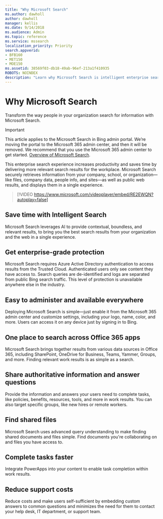 ```yaml
---
title: "Why Microsoft Search"
ms.author: dawholl
author: dawholl
manager: kellis
ms.date: 9/14/2018
ms.audience: Admin
ms.topic: reference
ms.service: mssearch
localization_priority: Priority
search.appverid:
- BFB160
- MET150
- MOE150
ms.assetid: 38569f03-db18-49ab-96ef-213a1f410935
ROBOTS: NOINDEX
description: "Learn why Microsoft Search is intelligent enterprise search for the modern workplace."
---
```


# Why Microsoft Search

Transform the way people in your organization search for information with Microsoft Search. 

> [!IMPORTANT]
> This article applies to the Microsoft Search in Bing admin portal. We’re moving the portal to the Microsoft 365 admin center, and then it will be removed. We recommend that you use the Microsoft 365 admin center to get started. [Overview of Microsoft Search](overview-microsoft-search.md).
  
This enterprise search experience increases productivity and saves time by delivering more relevant search results for the workplace. Microsoft Search securely retrieves information from your company, school, or organization—like files, company data, people info, and sites—as well as public web results, and displays them in a single experience.

> [!VIDEO https://www.microsoft.com/videoplayer/embed/RE2EWQN?autoplay=false]
  
## Save time with Intelligent Search

Microsoft Search leverages AI to provide contextual, boundless, and relevant results, to bring you the best search results from your organization and the web in a single experience.
  
## Get enterprise-grade protection

Microsoft Search requires Azure Active Directory authentication to access results from the Trusted Cloud. Authenticated users only see content they have access to. Search queries are de-identified and logs are separated from public Bing search traffic. This level of protection is unavailable anywhere else in the industry.
  
## Easy to administer and available everywhere

Deploying Microsoft Search is simple—just enable it from the Microsoft 365 admin center and customize settings, including your logo, name, color, and more. Users can access it on any device just by signing in to Bing.
  
## One place to search across Office 365 apps

Microsoft Search brings together results from various data sources in Office 365, including SharePoint, OneDrive for Business, Teams, Yammer, Groups, and more. Finding relevant work results is as simple as a search.
  
## Share authoritative information and answer questions

Provide the information and answers your users need to complete tasks, like policies, benefits, resources, tools, and more in work results. You can also target specific groups, like new hires or remote workers.
  
## Find shared files

Microsoft Search uses advanced query understanding to make finding shared documents and files simple. Find documents you're collaborating on and files you have access to. 
  
## Complete tasks faster

Integrate PowerApps into your content to enable task completion within work results.
  
## Reduce support costs

Reduce costs and make users self-sufficient by embedding custom answers to common questions and minimizes the need for them to contact your help desk, IT department, or support team.
  

